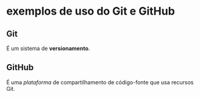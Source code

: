 # exemplos de uso do Git e GitHub

## Git

É um sistema de **versionamento**.

## GitHub

É uma _plataforma_ de compartilhamento de código-fonte que usa recursos Git.
